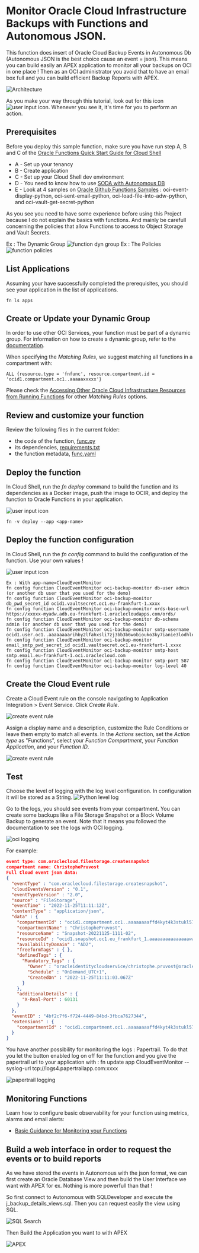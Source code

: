 # Monitor Oracle Cloud Infrastructure Backups with Functions and Autonomous JSON.

This function does insert of Oracle Cloud Backup Events in Autonomous Db (Autonomous JSON is the best choice cause an event = json). This means you can build easily an APEX application to monitor all your backups on OCI in one place ! Then as an OCI administrator you avoid that to have an email box full and you can build efficient Backup Reports with APEX.

![Architecture](./images/0-Architecture_Diagram.png)

As you make your way through this tutorial, look out for this icon ![user input icon](./images/userinput.png).
Whenever you see it, it's time for you to perform an action.


## Prerequisites
Before you deploy this sample function, make sure you have run step A, B and C of the [Oracle Functions Quick Start Guide for Cloud Shell](https://www.oracle.com/webfolder/technetwork/tutorials/infographics/oci_functions_cloudshell_quickview/functions_quickview_top/functions_quickview/index.html)
* A - Set up your tenancy
* B - Create application
* C - Set up your Cloud Shell dev environment
* D - You need to know how to use [SODA with Autonomous DB](https://apexapps.oracle.com/pls/apex/f?p=133:180:12822046735455::::wid:831)
* E - Look at 4 samples on [Oracle Github Functions Samples](https://github.com/oracle-samples/oracle-functions-samples/tree/master/samples) : oci-event-display-python, oci-sent-email-python, oci-load-file-into-adw-python, and oci-vault-get-secret-python

As you see you need to have some experience before using this Project because I do not explain the basics with functions. And mainly be carefull concerning the policies that allow Functions to access to Object Storage and Vault Secrets. 

Ex : The Dynamic Group
![function dyn group](./images/3-functions_dynamic_group.png)
Ex : The Policies
![function policies](./images/4-functions_policies.png)

## List Applications 
Assuming your have successfully completed the prerequisites, you should see your 
application in the list of applications.
```
fn ls apps
```

## Create or Update your Dynamic Group
In order to use other OCI Services, your function must be part of a dynamic group. For information on how to create a dynamic group, refer to the [documentation](https://docs.cloud.oracle.com/iaas/Content/Identity/Tasks/managingdynamicgroups.htm#To).

When specifying the *Matching Rules*, we suggest matching all functions in a compartment with:
```
ALL {resource.type = 'fnfunc', resource.compartment.id = 'ocid1.compartment.oc1..aaaaaxxxxx'}
```
Please check the [Accessing Other Oracle Cloud Infrastructure Resources from Running Functions](https://docs.cloud.oracle.com/en-us/iaas/Content/Functions/Tasks/functionsaccessingociresources.htm) for other *Matching Rules* options.


## Review and customize your function
Review the following files in the current folder:
* the code of the function, [func.py](./func.py)
* its dependencies, [requirements.txt](./requirements.txt)
* the function metadata, [func.yaml](./func.yaml)


## Deploy the function
In Cloud Shell, run the *fn deploy* command to build the function and its dependencies as a Docker image, 
push the image to OCIR, and deploy the function to Oracle Functions in your application.

![user input icon](./images/userinput.png)
```
fn -v deploy --app <app-name>
```

## Deploy the function configuration
In Cloud Shell, run the *fn config* command to build the configuration of the function. Use your own values !

![user input icon](./images/userinput.png)
```
Ex : With app-name=CloudEventMonitor
fn config function CloudEventMonitor oci-backup-monitor db-user admin (or another db user that you used for the demo)
fn config function CloudEventMonitor oci-backup-monitor db_pwd_secret_id ocid1.vaultsecret.oc1.eu-frankfurt-1.xxxx
fn config function CloudEventMonitor oci-backup-monitor ords-base-url https://xxxxx-myadw.adb.eu-frankfurt-1.oraclecloudapps.com/ords/
fn config function CloudEventMonitor oci-backup-monitor db-schema admin (or another db user that you used for the demo)
fn config function CloudEventMonitor oci-backup-monitor smtp-username ocid1.user.oc1..aaaaaaaarihby2lfahxsli7zj3bb3b6wobiouko3ky7ianie3lodhle6pfha@ocid1.xxxxx
fn config function CloudEventMonitor oci-backup-monitor email_smtp_pwd_secret_id ocid1.vaultsecret.oc1.eu-frankfurt-1.xxxx
fn config function CloudEventMonitor oci-backup-monitor smtp-host smtp.email.eu-frankfurt-1.oci.oraclecloud.com
fn config function CloudEventMonitor oci-backup-monitor smtp-port 587
fn config function CloudEventMonitor oci-backup-monitor log-level 40
```



## Create the Cloud Event rule
Create a Cloud Event rule on the console navigating to Application Integration > Event Service. Click *Create Rule*.

![create event rule](./images/1-create_event_rule.png)

Assign a display name and a description, customize the Rule Conditions or leave them empty to match all events. In the *Actions* section, set the *Action type* as "Functions", select your *Function Compartment*, your *Function Application*, and your *Function ID*.

![create event rule](./images/2-create_event_rule.png)

## Test
Choose the level of logging with the log level configuration. In configuration it will be stored as a String.
![Python level log](./images/9-python_level_log.png)


Go to the logs, you should see events from your compartment. You can create some backups like a File Storage Snapshot or a Block Volume Backup to generate an event.
Note that it means you followed the documentation to see the logs with OCI logging.

![oci logging](./images/5-functions_oci_logging.png)

For example:
```json
event type: com.oraclecloud.filestorage.createsnapshot
compartment name: ChristophePruvost
Full Cloud event json data:
{
  "eventType" : "com.oraclecloud.filestorage.createsnapshot",
  "cloudEventsVersion" : "0.1",
  "eventTypeVersion" : "2.0",
  "source" : "FileStorage",
  "eventTime" : "2022-11-25T11:11:12Z",
  "contentType" : "application/json",
  "data" : {
    "compartmentId" : "ocid1.compartment.oc1..aaaaaaaaffd4kyt4k3stukl57khwuodrzpi65v3gktkoskjvq7aul4ikosea",
    "compartmentName" : "ChristophePruvost",
    "resourceName" : "Snapshot-20221125-1111-02",
    "resourceId" : "ocid1.snapshot.oc1.eu_frankfurt_1.aaaaaaaaaaaaaaawaaaaaaabdypqmztsmewxa4tpmq5gk5jnmzzgc3tlmz2xe5bngewwczbngiaaaaaa",
    "availabilityDomain" : "AD2",
    "freeformTags" : { },
    "definedTags" : {
      "Mandatory_Tags" : {
        "Owner" : "oracleidentitycloudservice/christophe.pruvost@oracle.com",
        "Schedule" : "OnDemand_UTC+1",
        "CreatedOn" : "2022-11-25T11:11:03.067Z"
      }
    },
    "additionalDetails" : {
      "X-Real-Port" : 60131
    }
  },
  "eventID" : "4bf2c7f6-f724-4449-84bd-3fbca7627344",
  "extensions" : {
    "compartmentId" : "ocid1.compartment.oc1..aaaaaaaaffd4kyt4k3stukl57khwuodrzpi65v3gktkoskjvq7aul4ikosea"
  }
}
```
You have another possibility for monitoring the logs : Papertrail. To do that you let the button enabled log on off for the function and you give the papertrail url to your application with : fn update app CloudEventMonitor --syslog-url tcp://logs4.papertrailapp.com:xxxx

![papertrail logging](./images/6-functions_papertrail_logging.png)


## Monitoring Functions

Learn how to configure basic observability for your function using metrics, alarms and email alerts:
* [Basic Guidance for Monitoring your Functions](../basic-observability/functions.md)

## Build a web interface in order to request the events or to build reports

As we have stored the events in Autonomous with the json format, we can first create an Oracle Database View and then build the User Interface we want with APEX for ex. Nothing is more powerfull than that !

So first connect to Autonomous with SQLDeveloper and execute the j_backup_details_views.sql. Then you can request easily the view using SQL.

![SQL Search](./images/7-sql_search.png)

Then Build the Application you want to with APEX

![APEX](./images/8-apex.png)